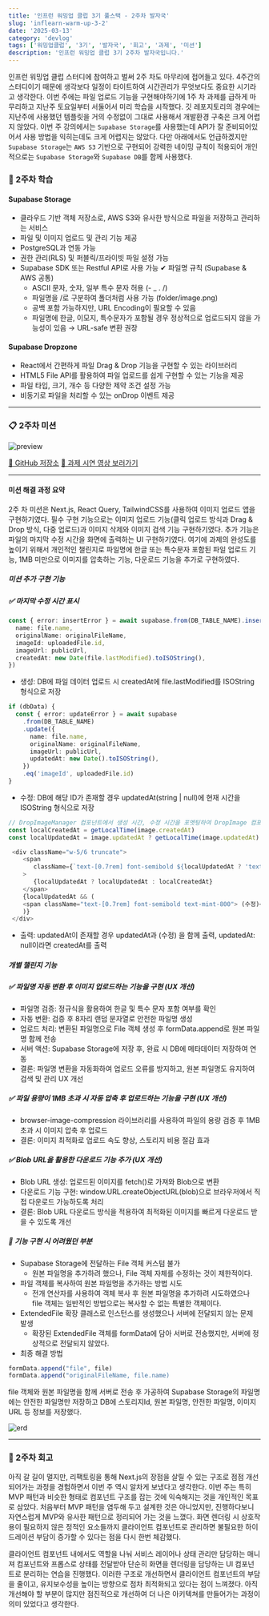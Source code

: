 ```yaml
---
title: '인프런 워밍업 클럽 3기 풀스택 - 2주차 발자국'
slug: 'inflearn-warm-up-3-2'
date: '2025-03-13'
category: 'devlog'
tags: ['워밍업클럽', '3기', '발자국', '회고', '과제', '미션']
description: '인프런 워밍업 클럽 3기 2주차 발자국입니다.'
---
```


인프런 워밍업 클럽 스터디에 참여하고 벌써 2주 차도 마무리에 접어들고 있다. 4주간의 스터디이기 때문에 생각보다 일정이 타이트하여 시간관리가 무엇보다도 중요한 시기라고 생각한다.
이번 주에는 파일 업로드 기능을 구현해야하기에 1주 차 과제를 급하게 마무리하고 지난주 토요일부터 서둘어서 미리 학습을 시작했다.
깃 레포지토리의 경우에는 지난주에 사용했던 템플릿을 거의 수정없이 그대로 사용해서 개발환경 구축은 크게 어렵지 않았다.
이번 주 강의에서는 `Supabase Storage`를 사용했는데 API가 잘 준비되어있어서 사용 방법을 익히는데도 크게 어렵지는 않았다. 다만 아래에서도 언급하겠지만 `Supabase Storage`는 `AWS S3` 기반으로 구현되어 강력한 네이밍 규칙이 적용되어 개인적으로는 `Supabase Storage`와 `Supabase DB`를 함께 사용했다.

### 📝 2주차 학습

#### Supabase Storage

- 클라우드 기반 객체 저장소로, AWS S3와 유사한 방식으로 파일을 저장하고 관리하는 서비스
- 파일 및 이미지 업로드 및 관리 기능 제공
- PostgreSQL과 연동 가능
- 권한 관리(RLS) 및 퍼블릭/프라이빗 파일 설정 가능
- Supabase SDK 또는 Restful API로 사용 가능 ✔ 파일명 규칙 (Supabase & AWS 공통)
  - ASCII 문자, 숫자, 일부 특수 문자 허용 (- \_ . /)
  - 파일명을 /로 구분하여 폴더처럼 사용 가능 (folder/image.png)
  - 공백 포함 가능하지만, URL Encoding이 필요할 수 있음
  - 파일명에 한글, 이모지, 특수문자가 포함될 경우 정상적으로 업로드되지 않을 가능성이 있음 → URL-safe 변환 권장

#### Supabase Dropzone

- React에서 간편하게 파일 Drag & Drop 기능을 구현할 수 있는 라이브러리
- HTML5 File API를 활용하여 파일 업로드를 쉽게 구현할 수 있는 기능을 제공
- 파일 타입, 크기, 개수 등 다양한 제약 조건 설정 가능
- 비동기로 파일을 처리할 수 있는 onDrop 이벤트 제공

---

### 📋 2주차 미션

![preview](https://cdn.inflearn.com/public/files/posts/fe1af420-86e5-4f06-bc90-4c970591927a/b218656f-9ffc-45a8-91db-11b0603b2223.png)

[💬 GitHub 저장소](https://github.com/mynolog/inflearn-warmup-3-2-my-drop)
[🚀 과제 시연 영상 보러가기](https://www.youtube.com/watch?v=unFhnRKPQY0)

---

#### 미션 해결 과정 요약

2주 차 미션은 Next.js, React Query, TailwindCSS를 사용하여 이미지 업로드 앱을 구현하기였다. 필수 구현 기능으로는 이미지 업로드 기능(클릭 업로드 방식과 Drag & Drop 방식, 다중 업로드)과 이미지 삭제와 이미지 검색 기능 구현하기였다. 추가 기능은 파일의 마지막 수정 시간을 화면에 출력하는 UI 구현하기였다. 여기에 과제의 완성도를 높이기 위해서 개인적인 챌린지로 파일명에 한글 또는 특수문자 포함된 파일 업로드 기능, 1MB 미만으로 이미지를 압축하는 기능, 다운로드 기능을 추가로 구현하였다.

##### 미션 추가 구현 기능

##### ✅ 마지막 수정 시간 표시

```typescript
const { error: insertError } = await supabase.from(DB_TABLE_NAME).insert({
  name: file.name,
  originalName: originalFileName,
  imageId: uploadedFile.id,
  imageUrl: publicUrl,
  createdAt: new Date(file.lastModified).toISOString(),
})
```

- 생성: DB에 파일 데이터 업로드 시 createdAt에 file.lastModified를 ISOString 형식으로 저장

```typescript
if (dbData) {
  const { error: updateError } = await supabase
    .from(DB_TABLE_NAME)
    .update({
      name: file.name,
      originalName: originalFileName,
      imageUrl: publicUrl,
      updatedAt: new Date().toISOString(),
    })
    .eq('imageId', uploadedFile.id)
}
```

- 수정: DB에 해당 ID가 존재할 경우 updatedAt(string | null)에 현재 시간을 ISOString 형식으로 저장

```typescript
// DropImageManager 컴포넌트에서 생성 시간, 수정 시간을 포멧팅하여 DropImage 컴포넌트에 프롭스로 전달
const localCreatedAt = getLocalTime(image.createdAt)
const localUpdatedAt = image.updatedAt ? getLocalTime(image.updatedAt) : null
```

```typescript
 <div className="w-5/6 truncate">
    <span
       className={`text-[0.7rem] font-semibold ${localUpdatedAt ? 'text-mint-800' : 'text-gray-500'}`}
    >
       {localUpdatedAt ? localUpdatedAt : localCreatedAt}
    </span>
    {localUpdatedAt && (
    <span className="text-[0.7rem] font-semibold text-mint-800"> (수정)</span>
    )}
 </div>
```

- 출력: updatedAt이 존재할 경우 updatedAt과 (수정) 을 함께 출력, updatedAt: null이라면 createdAt를 출력

##### 개별 챌린지 기능

##### ✅ 파일명 자동 변환 후 이미지 업로드하는 기능을 구현 (UX 개선)

- 파일명 검증: 정규식을 활용하여 한글 및 특수 문자 포함 여부를 확인
- 자동 변환: 검증 후 8자리 랜덤 문자열로 안전한 파일명 생성
- 업로드 처리: 변환된 파일명으로 File 객체 생성 후 formData.append로 원본 파일명 함께 전송
- 서버 액션: Supabase Storage에 저장 후, 완료 시 DB에 메타데이터 저장하여 연동
- 결론: 파일명 변환을 자동화하여 업로드 오류를 방지하고, 원본 파일명도 유지하여 검색 및 관리 UX 개선

##### ✅ 파일 용량이 1MB 초과 시 자동 압축 후 업로드하는 기능을 구현 (UX 개선)

- browser-image-compression 라이브러리를 사용하여 파일의 용량 검증 후 1MB 초과 시 이미지 압축 후 업로드
- 결론: 이미지 최적화로 업로드 속도 향상, 스토리지 비용 절감 효과

##### ✅ Blob URL을 활용한 다운로드 기능 추가 (UX 개선)

- Blob URL 생성: 업로드된 이미지를 fetch()로 가져와 Blob으로 변환
- 다운로드 기능 구현: window.URL.createObjectURL(blob)으로 브라우저에서 직접 다운로드 가능하도록 처리
- 결론: Blob URL 다운로드 방식을 적용하여 최적화된 이미지를 빠르게 다운로드 받을 수 있도록 개선

##### 🚧 기능 구현 시 어려웠던 부분

- Supabase Storage에 전달하는 File 객체 커스텀 불가
  - 원본 파일명을 추가하려 했으나, File 객체 자체를 수정하는 것이 제한적이다.
- 파일 객체를 복사하여 원본 파일명을 추가하는 방법 시도
  - 전개 연산자를 사용하여 객체 복사 후 원본 파일명을 추가하려 시도하였으나 file 객체는 일반적인 방법으로는 복사할 수 없는 특별한 객체이다.
- ExtendedFile 확장 클래스로 인스턴스를 생성했으나 서버에 전달되지 않는 문제 발생
  - 확장된 ExtendedFile 객체를 formData에 담아 서버로 전송했지만, 서버에 정상적으로 전달되지 않았다.
- 최종 해결 방법

```typescript
formData.append("file", file)
formData.append("originalFileName, file.name)
```

file 객체와 원본 파일명을 함께 서버로 전송 후 가공하여 Supabase Storage의 파일명에는 안전한 파일명만 저장하고 DB에 스토리지Id, 원본 파일명, 안전한 파일명, 이미지URL 등 정보를 저장했다.

![erd](https://cdn.inflearn.com/public/files/posts/a0e6c06a-7040-4343-b2e0-d3fb1e9e265e/e51f58d0-1e93-4b4b-8765-9b48c4fa851d.png)

---

### 👀 2주차 회고

아직 갈 길이 멀지만, 리팩토링을 통해 Next.js의 장점을 살릴 수 있는 구조로 점점 개선되어가는 과정을 경험하면서 이번 주 역시 알차게 보냈다고 생각한다.
이번 주는 특히 MVP 패턴과 비슷한 형태로 컴포넌트 구조를 잡는 것에 익숙해지는 것을 개인적인 목표로 삼았다. 처음부터 MVP 패턴을 염두해 두고 설계한 것은 아니었지만, 진행하다보니 자연스럽게 MVP와 유사한 패턴으로 정리되어 가는 것을 느꼈다.
화면 렌더링 시 상호작용이 필요하지 않은 정적인 요소들까지 클라이언트 컴포넌트로 관리하면 불필요한 하이드레이션 부담이 증가할 수 있다는 점을 다시 한번 체감했다.

클라이언트 컴포넌트 내에서도 역할을 나눠 서비스 레이어나 상태 관리만 담당하는 매니져 컴포넌트와 프롭스로 상태를 전달받아 단순히 화면을 렌더링을 담당하는 UI 컴포넌트로 분리하는 연습을 진행했다.
이러한 구조로 개선하면서 클라이언트 컴포넌트의 부담을 줄이고, 유지보수성을 높이는 방향으로 점차 최적화되고 있다는 점이 느껴졌다. 아직 개선해야 할 부분이 많지만 점진적으로 개선하여 더 나은 아키텍쳐를 만들어가는 과정이 의미 있었다고 생각한다.
